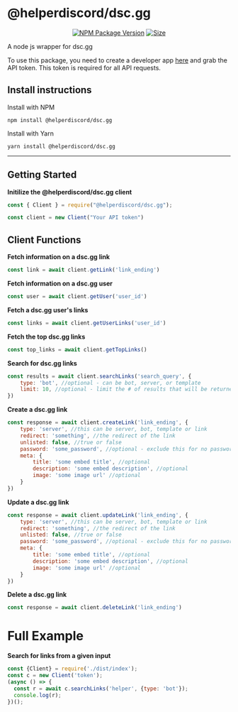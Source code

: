 # @helperdiscord/dsc.gg

<p align="center">
  <a href="https://npmjs.com/@helperdiscord/dsc.gg"><img src="https://img.shields.io/npm/v/@helperdiscord/dsc.gg.svg" alt="NPM Package Version"></a>
  <a href="https://npmjs.com/@helperdiscord/dsc.gg"><img src="https://img.shields.io/github/languages/code-size/helperdiscord/dsc.gg.svg" alt="Size"></a>
</p>

A node js wrapper for dsc.gg

To use this package, you need to create a developer app <a href="https://dsc.gg/developers/dashboard">here</a> and grab the API token. This token is required for all API requests.


## Install instructions

Install with NPM

`npm install @helperdiscord/dsc.gg`

Install with Yarn

`yarn install @helperdiscord/dsc.gg`

---


## Getting Started

**Initilize the @helperdiscord/dsc.gg client**

```js
const { Client } = require("@helperdiscord/dsc.gg");

const client = new Client("Your API token")
```


## Client Functions

**Fetch information on a dsc.gg link**

```js
const link = await client.getLink('link_ending')
```

**Fetch information on a dsc.gg user**

```js
const user = await client.getUser('user_id')
```

**Fetch a dsc.gg user's links**

```js
const links = await client.getUserLinks('user_id')
```

**Fetch the top dsc.gg links**

```js
const top_links = await client.getTopLinks()
```

**Search for dsc.gg links**

```js
const results = await client.searchLinks('search_query', {
    type: 'bot', //optional - can be bot, server, or template
    limit: 10, //optional - limit the # of results that will be returned
})
```

**Create a dsc.gg link**

```js
const response = await client.createLink('link_ending', {
    type: 'server', //this can be server, bot, template or link
    redirect: 'something', //the redirect of the link
    unlisted: false, //true or false
    password: 'some_password', //optional - exclude this for no password
    meta: {
        title: 'some embed title', //optional
        description: 'some embed description', //optional
        image: 'some image url' //optional
    }
})
```

**Update a dsc.gg link**

```js
const response = await client.updateLink('link_ending', {
    type: 'server', //this can be server, bot, template or link
    redirect: 'something', //the redirect of the link
    unlisted: false, //true or false
    password: 'some_password', //optional - exclude this for no password
    meta: {
        title: 'some embed title', //optional
        description: 'some embed description', //optional
        image: 'some image url' //optional
    }
})
```

**Delete a dsc.gg link**

```js
const response = await client.deleteLink('link_ending')
```


# Full Example

**Search for links from a given input**
```js
const {Client} = require('./dist/index');
const c = new Client('token');
(async () => {
  const r = await c.searchLinks('helper', {type: 'bot'});
  console.log(r);
})();
```